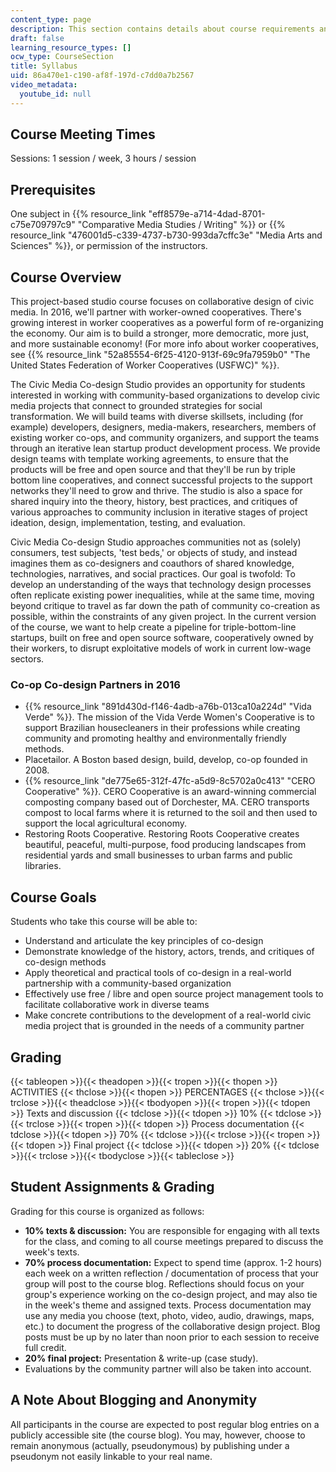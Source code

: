 ```yaml
---
content_type: page
description: This section contains details about course requirements and expectations.
draft: false
learning_resource_types: []
ocw_type: CourseSection
title: Syllabus
uid: 86a470e1-c190-af8f-197d-c7dd0a7b2567
video_metadata:
  youtube_id: null
---
```

## Course Meeting Times

Sessions: 1 session / week, 3 hours / session

## Prerequisites

One subject in {{% resource_link "eff8579e-a714-4dad-8701-c75e709797c9" "Comparative Media Studies / Writing" %}} or {{% resource_link "476001d5-c339-4737-b730-993da7cffc3e" "Media Arts and Sciences" %}}, or permission of the instructors.

## Course Overview

This project-based studio course focuses on collaborative design of civic media. In 2016, we'll partner with worker-owned cooperatives. There's growing interest in worker cooperatives as a powerful form of re-organizing the economy. Our aim is to build a stronger, more democratic, more just, and more sustainable economy! (For more info about worker cooperatives, see {{% resource_link "52a85554-6f25-4120-913f-69c9fa7959b0" "The United States Federation of Worker Cooperatives (USFWC)" %}}.

The Civic Media Co-design Studio provides an opportunity for students interested in working with community-based organizations to develop civic media projects that connect to grounded strategies for social transformation. We will build teams with diverse skillsets, including (for example) developers, designers, media-makers, researchers, members of existing worker co-ops, and community organizers, and support the teams through an iterative lean startup product development process. We provide design teams with template working agreements, to ensure that the products will be free and open source and that they'll be run by triple bottom line cooperatives, and connect successful projects to the support networks they'll need to grow and thrive. The studio is also a space for shared inquiry into the theory, history, best practices, and critiques of various approaches to community inclusion in iterative stages of project ideation, design, implementation, testing, and evaluation.

Civic Media Co-design Studio approaches communities not as (solely) consumers, test subjects, 'test beds,' or objects of study, and instead imagines them as co-designers and coauthors of shared knowledge, technologies, narratives, and social practices. Our goal is twofold: To develop an understanding of the ways that technology design processes often replicate existing power inequalities, while at the same time, moving beyond critique to travel as far down the path of community co-creation as possible, within the constraints of any given project. In the current version of the course, we want to help create a pipeline for triple-bottom-line startups, built on free and open source software, cooperatively owned by their workers, to disrupt exploitative models of work in current low-wage sectors.

### Co-op Co-design Partners in 2016

- {{% resource_link "891d430d-f146-4adb-a76b-013ca10a224d" "Vida Verde" %}}. The mission of the Vida Verde Women's Cooperative is to support Brazilian housecleaners in their professions while creating community and promoting healthy and environmentally friendly methods.
- Placetailor. A Boston based design, build, develop, co-op founded in 2008.
- {{% resource_link "de775e65-312f-47fc-a5d9-8c5702a0c413" "CERO Cooperative" %}}. CERO Cooperative is an award-winning commercial composting company based out of Dorchester, MA. CERO transports compost to local farms where it is returned to the soil and then used to support the local agricultural economy.
- Restoring Roots Cooperative. Restoring Roots Cooperative creates beautiful, peaceful, multi-purpose, food producing landscapes from residential yards and small businesses to urban farms and public libraries.

## Course Goals

Students who take this course will be able to:

- Understand and articulate the key principles of co-design
- Demonstrate knowledge of the history, actors, trends, and critiques of co-design methods
- Apply theoretical and practical tools of co-design in a real-world partnership with a community-based organization
- Effectively use free / libre and open source project management tools to facilitate collaborative work in diverse teams
- Make concrete contributions to the development of a real-world civic media project that is grounded in the needs of a community partner

## Grading

{{< tableopen >}}{{< theadopen >}}{{< tropen >}}{{< thopen >}}
ACTIVITIES
{{< thclose >}}{{< thopen >}}
PERCENTAGES
{{< thclose >}}{{< trclose >}}{{< theadclose >}}{{< tbodyopen >}}{{< tropen >}}{{< tdopen >}}
Texts and discussion
{{< tdclose >}}{{< tdopen >}}
10%
{{< tdclose >}}{{< trclose >}}{{< tropen >}}{{< tdopen >}}
Process documentation
{{< tdclose >}}{{< tdopen >}}
70%
{{< tdclose >}}{{< trclose >}}{{< tropen >}}{{< tdopen >}}
Final project
{{< tdclose >}}{{< tdopen >}}
20%
{{< tdclose >}}{{< trclose >}}{{< tbodyclose >}}{{< tableclose >}}

## Student Assignments & Grading

Grading for this course is organized as follows:

- **10% texts & discussion:** You are responsible for engaging with all texts for the class, and coming to all course meetings prepared to discuss the week's texts.
- **70% process documentation:** Expect to spend time (approx. 1-2 hours) each week on a written reflection / documentation of process that your group will post to the course blog. Reflections should focus on your group's experience working on the co-design project, and may also tie in the week's theme and assigned texts. Process documentation may use any media you choose (text, photo, video, audio, drawings, maps, etc.) to document the progress of the collaborative design project. Blog posts must be up by no later than noon prior to each session to receive full credit.
- **20% final project:** Presentation & write-up (case study).
- Evaluations by the community partner will also be taken into account.

## A Note About Blogging and Anonymity

All participants in the course are expected to post regular blog entries on a publicly accessible site (the course blog). You may, however, choose to remain anonymous (actually, pseudonymous) by publishing under a pseudonym not easily linkable to your real name.